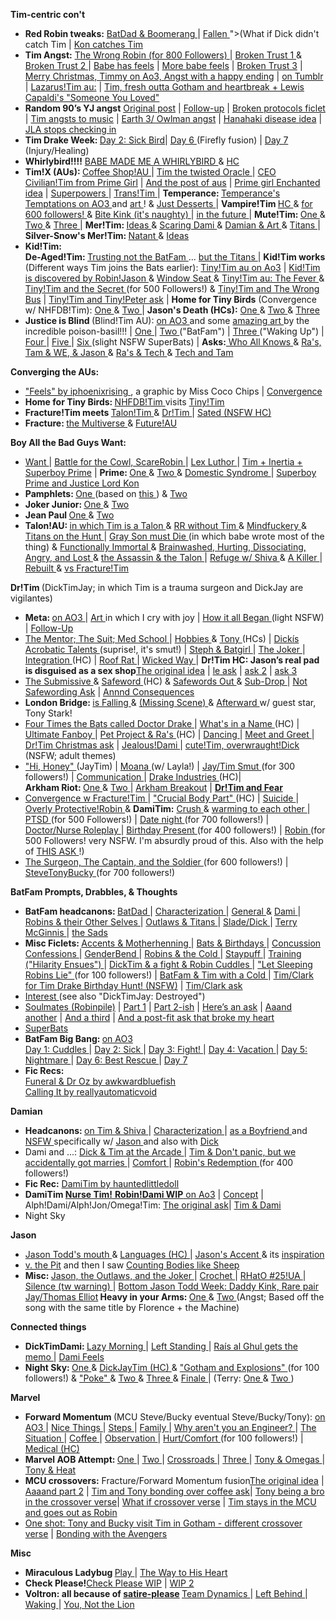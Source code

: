 <p><b>Tim-centric con't</b></p>
<ul>
    <li><b>Red Robin tweaks:</b>
        <a href="https://iphoenixrising.tumblr.com/post/176863323107"> BatDad &amp; Boomerang </a> |
        <a href="http://iphoenixrising.tumblr.com/post/150342906532/plotthought-plot-thought-what-ifwhen-ras"> Fallen </a>
        <a>"&gt;(What if Dick didn't catch Tim</a> | <a href="https://iphoenixrising.tumblr.com/post/172462476047"> Kon catches Tim </a>
    </li>
    <li><b>Tim Angst:</b>
        <a href="https://iphoenixrising.tumblr.com/post/186923708882/for-800-followers-the-wrong-robin">The Wrong Robin (for 800 Followers) </a> |
         <a href="https://iphoenixrising.tumblr.com/post/183687706967/for-700-followers"> Broken Trust 1 </a> &amp;
         <a href="https://iphoenixrising.tumblr.com/post/186923704667/for-800-followers-broken-trust-continued">Broken Trust 2 </a> |
         <a href="https://iphoenixrising.tumblr.com/post/651030504493170688/eyy-yo-thought-it-would-be-a-swell-idea-to-make">Babe has feels</a> |
         <a href="https://iphoenixrising.tumblr.com/post/187614021402/so-like-i-was-reading-broken-trust-again-and-i-had">More babe feels</a> |
         <a href="https://iphoenixrising.tumblr.com/post/684703309611876352/broken-trust-chapter-3">Broken Trust 3</a> |
         <a href="https://archiveofourown.org/works/29075628">Merry Christmas, Timmy on Ao3, Angst with a happy ending</a> |
         <a href="https://iphoenixrising.tumblr.com/post/189875589847/merry-christmas-timmy">on Tumblr</a> |
         <a href="https://iphoenixrising.tumblr.com/post/621778083696001024/i-always-thought-that-if-be-cool-if-the-lazarus">Lazarus!Tim au:</a> |
         <a href="https://iphoenixrising.tumblr.com/post/187089241087/hi-just-popping-in-to-say-two-things-1-i-love"> Tim, fresh outta Gotham and heartbreak + Lewis Capaldi's "Someone You Loved"</a>
    </li>
    <li><b>Random 90’s YJ angst</b>
        <a href="https://iphoenixrising.tumblr.com/post/616522857782116353/ok-ok-ok-so-how-you-doing-honey-im-good-i-was"> Original post</a> |
        <a href="https://iphoenixrising.tumblr.com/post/617072541086973952/ok-so-i-just-saw-ur-fic-about-young-justice-90s">Follow-up</a> |
        <a href="https://iphoenixrising.tumblr.com/post/616159191183360000/so-we-all-know-the-titans-have-to-have-a-what-if">Broken protocols ficlet</a> |
         <a href="https://iphoenixrising.tumblr.com/post/634271639347068928/i-need-to-tell-you-this-this-goes-better-with">Tim angsts to music</a> |
         <a href="https://iphoenixrising.tumblr.com/post/188036778272/mm-what-thoughts-do-you-have-about-owlman-and">Earth 3/ Owlman angst</a> |
         <a href="https://iphoenixrising.tumblr.com/post/188734318627/hey-winter-1-thank-you-for-blessing-us-with-the">Hanahaki disease idea</a> |
         <a href="https://iphoenixrising.tumblr.com/post/189465714347/hi-no-idea-if-you-are-still-active-or-writing-but">JLA stops checking in</a>
    </li>
    <li><b> Tim Drake Week: </b>
    <a href="https://iphoenixrising.tumblr.com/post/185328246127/masterlist-part-2">Day 2: Sick Bird</a>|
    <a href="https://iphoenixrising.tumblr.com/post/163160346062"> Day 6 </a>(Firefly fusion) |
    <a href="https://iphoenixrising.tumblr.com/post/163390845112"> Day 7 </a> (Injury/Healing)
    </li>
    <li><b> Whirlybird!!!!</b>
         <a href="https://iphoenixrising.tumblr.com/post/165087037622"> BABE MADE ME A WHIRLYBIRD </a> &amp;
         <a href="https://iphoenixrising.tumblr.com/post/165104147432"> HC </a>
    </li>
    <li><b> Tim!X (AUs): </b>
         <a href="https://iphoenixrising.tumblr.com/post/175491681602"> Coffee Shop!AU </a> |
         <a href="https://iphoenixrising.tumblr.com/post/156870271507"> Tim the twisted Oracle </a> |
         <a href="https://iphoenixrising.tumblr.com/post/660639303453605888/6amprime-girl-back-to-the-super-random-chaos">CEO Civilian!Tim from Prime Girl</a> |
         <a href="https://iphoenixrising.tumblr.com/post/634611690854629376/so-no-lie-buuuut-wow-your-work-is-well-done">And the post of aus</a> |
          <a href="https://iphoenixrising.tumblr.com/post/190374358762/6amprime-girl-hello-im-striking-again-i-had">Prime girl Enchanted idea</a> |
          <a href="https://iphoenixrising.tumblr.com/post/170544296662"> Superpowers </a> |
          <a href="https://iphoenixrising.tumblr.com/post/152982989997"> Trans!Tim </a> |
          <b> Temperance: </b>
          <a href="https://archiveofourown.org/series/823974"> Temperance's Temptations on AO3 </a> and
          <a href="https://iphoenixrising.tumblr.com/post/165630406177"> art </a>! &amp;
          <a href="https://iphoenixrising.tumblr.com/post/165659359217"> Just Desserts </a> |
          <b> Vampire!Tim </b>
          <a href="https://iphoenixrising.tumblr.com/post/179194848672"> HC </a> &amp;
          <a href="https://iphoenixrising.tumblr.com/post/179541741097"> for 600 followers! </a> &amp;
          <a href="https://iphoenixrising.tumblr.com/post/185330087102/vampire-tim-having-to-deal-with-dickjason-having"> Bite Kink (it's naughty) </a> | <a href="https://iphoenixrising.tumblr.com/post/181571729597"> in the future </a> |
          <b> Mute!Tim: </b>
          <a href="https://iphoenixrising.tumblr.com/post/145340480187"> One </a> &amp;
          <a href="https://iphoenixrising.tumblr.com/post/145335539572"> Two </a> &amp;
          <a href="https://iphoenixrising.tumblr.com/post/179812944762/i-have-a-hc-that-tim-is-selectively-mute-outside"> Three </a> |
          <b> Mer!Tim: </b>
          <a href="https://iphoenixrising.tumblr.com/post/174071980152/mer-may-has-been-giving-me-ideastm-and-so-im"> Ideas </a> &amp;
          <a href="https://iphoenixrising.tumblr.com/post/174131225987/i-read-the-mer-au-thing-right-before-bed-and-had-a"> Scaring Dami </a> &amp;
          <a href="https://iphoenixrising.tumblr.com/post/174291581017/damian-sketching-and-painting-portraits-of-tim-in"> Damian &amp; Art </a> &amp;
          <a href="https://iphoenixrising.tumblr.com/post/174295012447/i-looked-at-the-merman-timmy-stuff-and-had-a-dumb"> Titans </a> |
          <b> Silver-Snow's Mer!Tim: </b>
          <a href="https://iphoenixrising.tumblr.com/post/176098654167/natant-silversnow77-multifandom-archive-of"> Natant </a> &amp;
          <a href="https://iphoenixrising.tumblr.com/post/174291561432/i-love-merpeople-so-im-throwing-in-a-few-ideas"> Ideas </a>
    </li>
    <li><b> Kid!Tim:</b>
    <br><b> De-Aged!Tim: </b>
         <a href="https://iphoenixrising.tumblr.com/post/175491446002/if-youre-still-taking-prompts-how-about-the"> Trusting not the BatFam </a> ...
         <a href="https://iphoenixrising.tumblr.com/post/176865745227/omg-this-is-like-probably-the-worst-verse-to-get"> but the Titans </a> |
         <b> Kid!Tim works</b> (Different ways Tim joins the Bats earlier):
         <a href="https://archiveofourown.org/works/22013503/chapters/52532908">Tiny!Tim au on Ao3</a> |
         <a href="https://iphoenixrising.tumblr.com/post/165747755522/hi-hate-to-bug-you-when-you-are-probably-busy"> Kid!Tim is discovered by Robin!Jason </a> &amp;
         <a href="https://iphoenixrising.tumblr.com/post/165957626107/window-seat"> Window Seat </a> &amp;
         <a href="https://iphoenixrising.tumblr.com/post/171815918772/tinytim-and-the-fever"> Tiny!Tim au: The Fever </a> &amp;
         <a href="https://iphoenixrising.tumblr.com/post/175290866612/tinytim-and-the-secret"> Tiny!Tim and the Secret </a> (for 500 Followers!) &amp;
         <a href="https://iphoenixrising.tumblr.com/post/186923703082/for-800-followers-tinytim-and-the-wrong-bus">Tiny!Tim and The Wrong Bus</a> |
         <a href="https://iphoenixrising.tumblr.com/post/189677325737/i-just-read-your-tinytim-stories-and-i-love-them">Tiny!Tim and Tiny!Peter ask</a> |
         <b>Home for Tiny Birds</b> (Convergence w/ NHFDB!Tim):
         <a href="https://iphoenixrising.tumblr.com/post/178712882492/thinking-about-the-idea-with-no-home-for-dead#"> One </a> &amp; 
         <a href="https://iphoenixrising.tumblr.com/post/178433930912/hey-i-have-been-rereading-a-bunch-of-your-stories"> Two </a> | <b>Jason's Death (HCs):</b> <a href="https://iphoenixrising.tumblr.com/post/177009023307/shit-now-im-sad-thinking-how-tinytim-would-react"> One </a> &amp; <a href="https://iphoenixrising.tumblr.com/post/177183351757/oh-man-but-what-about-a-not-so-tiny-time-when#"> Two </a> &amp; <a href="https://iphoenixrising.tumblr.com/post/176973303712/omg-winter-your-tinytim-just-murders-me-hes-so"> Three </a></li>
    <li><b> Justice is Blind </b> (Blind!Tim AU): <a href="https://archiveofourown.org/works/9277514"> on AO3 </a> and some <a href="https://iphoenixrising.tumblr.com/post/165161045582"> amazing art </a> by the incredible poison-basil!!! | <a href="https://iphoenixrising.tumblr.com/post/155462726522"> One </a> | <a href="https://iphoenixrising.tumblr.com/post/155658284087"> Two </a> ("BatFam") | <a href="https://iphoenixrising.tumblr.com/post/156831786572"> Three </a> ("Waking Up") | <a href="https://iphoenixrising.tumblr.com/post/157379392752/not-the-original-justice-is-blind-anon-but-man-i"> Four </a> | <a href="https://iphoenixrising.tumblr.com/post/158650870337/justice-is-blind-au-v"> Five </a> | <a href="https://iphoenixrising.tumblr.com/post/159437811267/justice-is-blind-au-drabble"> Six </a> (slight NSFW SuperBats) | <b>Asks:</b><a href="https://iphoenixrising.tumblr.com/post/177184921652"> Who All Knows </a> &amp; <a href="https://iphoenixrising.tumblr.com/post/156521513762"> Ra's, Tam &amp; WE, &amp; Jason </a> &amp; <a href="https://iphoenixrising.tumblr.com/post/156520875632"> Ra's &amp; Tech </a> &amp; <a href="https://iphoenixrising.tumblr.com/post/156873037532"> Tech and Tam </a></li>
    </ul><p><b> Converging the AUs: </b></p><ul><li><a href="https://iphoenixrising.tumblr.com/post/174886739342"> "Feels" by iphoenixrising </a>, a graphic by Miss Coco Chips | <a href="https://iphoenixrising.tumblr.com/post/163803458697"> Convergence </a></li>
    <li><b> Home for Tiny Birds: </b> <a href="https://iphoenixrising.tumblr.com/post/178712882492"> NHFDB!Tim </a> visits <a href="https://iphoenixrising.tumblr.com/post/178433930912"> Tiny!Tim </a></li>
    <li><b> Fracture!Tim meets </b> <a href="https://iphoenixrising.tumblr.com/post/169873772647"> Talon!Tim </a> &amp; <a href="https://iphoenixrising.tumblr.com/post/174290798367"> Dr!Tim </a> | <a href="https://iphoenixrising.tumblr.com/post/177890081372"> Sated (NSFW HC) </a></li>
    <li><b> Fracture: </b> <a href="https://iphoenixrising.tumblr.com/post/177499738317"> the Multiverse </a> &amp; <a href="https://iphoenixrising.tumblr.com/post/167471689262"> Future!AU </a></li>
    </ul><p><b> Boy All the Bad Guys Want: </b></p><ul><li><a href="https://iphoenixrising.tumblr.com/post/176427812362"> Want </a> | <a href="https://iphoenixrising.tumblr.com/post/176865452497"> Battle for the Cowl, ScareRobin </a> | <a href="https://iphoenixrising.tumblr.com/post/177643206832"> Lex Luthor </a> | <a href="https://iphoenixrising.tumblr.com/post/188036400452/hey-winter-how-do-you-think-a-meeting-betweem-tim">Tim + Inertia + Superboy Prime</a> | <b> Prime: </b> <a href="https://iphoenixrising.tumblr.com/post/177498192152"> One </a> &amp; <a href="https://iphoenixrising.tumblr.com/post/176894850652"> Two </a> &amp; <a href="https://iphoenixrising.tumblr.com/post/176864901492"> Domestic Syndrome </a> | <a href="https://iphoenixrising.tumblr.com/post/189677101192/okay-so-that-kaciart-where-kon-has-tim-pinned">Superboy Prime and Justice Lord Kon</a></li>
    <li><b> Pamphlets: </b> <a href="https://iphoenixrising.tumblr.com/post/145128746437"> One </a> (based on <a href="https://iphoenixrising.tumblr.com/post/145125683652"> this </a> ) &amp; <a href="https://iphoenixrising.tumblr.com/post/145136687027"> Two </a></li>
    <li><b> Joker Junior: </b> <a href="https://iphoenixrising.tumblr.com/post/176683247912"> One </a> &amp; <a href="https://iphoenixrising.tumblr.com/post/161451854937"> Two </a></li>
    <li><b> Jean Paul </b> <a href="https://iphoenixrising.tumblr.com/post/178431326397"> One </a> &amp; <a href="https://iphoenixrising.tumblr.com/post/176680610207"> Two </a></li>
    <li><b> Talon!AU: </b> <a href="https://iphoenixrising.tumblr.com/post/173848014432"> in which Tim is a Talon </a> &amp; <a href="https://iphoenixrising.tumblr.com/post/173978385982"> RR without Tim </a> &amp; <a href="https://iphoenixrising.tumblr.com/post/173974831367"> Mindfuckery </a> &amp; <a href="https://iphoenixrising.tumblr.com/post/173973243827"> Titans on the Hunt </a> | <a href="https://iphoenixrising.tumblr.com/post/174777529002"> Gray Son must Die </a> (in which babe wrote most of the thing) &amp; <a href="https://iphoenixrising.tumblr.com/post/174135418272"> Functionally Immortal </a> &amp; <a href="https://iphoenixrising.tumblr.com/post/174289681217"> Brainwashed, Hurting, Dissociating, Angry, and Lost </a> &amp; <a href="https://iphoenixrising.tumblr.com/post/175490932967"> the Assassin &amp; the Talon </a> | <a href="https://iphoenixrising.tumblr.com/post/174773368267"> Refuge w/ Shiva </a> &amp; <a href="https://iphoenixrising.tumblr.com/post/174295064877"> A Killer </a> | <a href="https://iphoenixrising.tumblr.com/post/173978108127"> Rebuilt </a> &amp; <a href="https://iphoenixrising.tumblr.com/post/169873772647"> vs Fracture!Tim </a></li>
    </ul><p><b> Dr!Tim </b> (DickTimJay; in which Tim is a trauma surgeon and DickJay are vigilantes)</p><ul><li><b> Meta: </b> <a href="https://archiveofourown.org/works/10576596"> on AO3 </a> | <a href="https://iphoenixrising.tumblr.com/post/173545143102/poison-basil-dr-drake-for-iphoenixrising-for"> Art </a> in which I cry with joy | <a href="https://iphoenixrising.tumblr.com/post/159367520787/doctortim-au"> How it all Began </a> (light NSFW) | <a href="https://iphoenixrising.tumblr.com/post/160863077927/doctortim-drabble"> Follow-Up </a></li>
    <li><a href="https://iphoenixrising.tumblr.com/post/163303938817/dr-tim-drabbles"> The Mentor; The Suit; Med School </a> | <a href="https://iphoenixrising.tumblr.com/post/173846117407/one-of-my-fave-things-about-drtim-verse-is-just"> Hobbies </a> &amp; <a href="https://iphoenixrising.tumblr.com/post/173977943412/on-dr-tims-hobbies-oh-god-the-thoughts-about"> Tony </a> (HCs) | <a href="https://iphoenixrising.tumblr.com/post/162298268737/what-if-from-the-doctortim-verse-dicks"> Dickís Acrobatic Talents </a> (suprise!, it's smut!) | <a href="https://iphoenixrising.tumblr.com/post/162112100807/doctortim-drabble"> Steph &amp; Batgirl </a> | <a href="https://iphoenixrising.tumblr.com/post/163303348187/dr-tim-drabble-the-joker"> The Joker </a> | <a href="https://iphoenixrising.tumblr.com/post/165991747797/this-doesnt-have-to-be-a-drabble-request-but-im"> Integration </a> (HC) | <a href="https://iphoenixrising.tumblr.com/post/172642996967/hey-so-im-back-again-and-ive-been-thinking-but"> Roof Rat </a> | <a href="https://iphoenixrising.tumblr.com/post/165350127342/i-dont-expect-you-to-write-this-because-i-am-sure"> Wicked Way </a> | <b>Dr!Tim HC: Jason’s real pad is disguised as a sex shop</b><a href="https://iphoenixrising.tumblr.com/post/641714068405829632/hiya-hope-you-had-a-good-thanksgiving-i-just-had">The original idea</a> | <a href="https://iphoenixrising.tumblr.com/post/641801553996562432/lol-i-love-how-you-described-jays-not-sex"> le ask</a> | <a href="https://iphoenixrising.tumblr.com/post/651484526216871937/lol-if-jason-did-disguise-his-pad-as-a-sex-shop">ask 2</a> | <a href="https://iphoenixrising.tumblr.com/post/647826730277634048/okay-but-if-jay-has-any-of-those-ludicrously">ask 3</a></li>
    <li><a href="https://iphoenixrising.tumblr.com/post/165283578427/doctortim-au-the-submissive"> The Submissive </a> &amp; <a href="https://iphoenixrising.tumblr.com/post/165350127342/i-dont-expect-you-to-write-this-because-i-am-sure#notes"> Safeword </a> (HC) &amp; <a href="https://iphoenixrising.tumblr.com/post/165354572587/any-interest-in-writing-another-something-for-your"> Safewords Out </a> &amp; <a href="https://iphoenixrising.tumblr.com/post/165990125032/doctortim-sub-drop"> Sub-Drop </a> | <a href="https://iphoenixrising.tumblr.com/post/616797193681125376/ok-so-i-just-thought-what-if-tim-get-hurt-during">Not Safewording Ask</a> | <a href="https://iphoenixrising.tumblr.com/post/617065029184946176/i-did-not-expect-people-to-want-more-of-the-thing">Annnd Consequences</a></li>
    <li><b> London Bridge: </b> <a href="https://iphoenixrising.tumblr.com/post/166342279552/drtim-london-bridge-is-falling-down"> is Falling </a> &amp; <a href="https://iphoenixrising.tumblr.com/post/166869968447/drtim-missing-scene-from-london-bridge-is"> (Missing Scene) </a> &amp; <a href="https://iphoenixrising.tumblr.com/post/168844863147/i-cant-stop-thinking-about-your-drtim-verse"> Afterward </a>w/ guest star, Tony Stark!</li>
    <li><a href="https://archiveofourown.org/works/10576596/chapters/24558342"> Four Times the Bats called Doctor Drake </a> | <a href="https://iphoenixrising.tumblr.com/post/167001536662/i-love-how-even-in-a-civilian-au-tims-apartment"> What's in a Name </a> (HC) | <a href="https://iphoenixrising.tumblr.com/post/161415087867/your-dr-tim-is-my-second-favorite-thing-youve"> Ultimate Fanboy </a> | <a href="https://iphoenixrising.tumblr.com/post/174773744047/so-i-love-your-characterize-dr-tim-hes-just-so"> Pet Project &amp; Ra's </a> (HC) | <a href="https://iphoenixrising.tumblr.com/post/177500336602/ok-so-im-not-usually-into-jealousy-tropes-but-i"> Dancing </a> | <a href="https://iphoenixrising.tumblr.com/post/167722713957/drtim-drabble-meet-and-greet"> Meet and Greet </a> | <a href="https://iphoenixrising.tumblr.com/post/189914447292/how-dyou-think-everyones-favorite-threesome-in">Dr!Tim Christmas ask</a> | <a href="https://iphoenixrising.tumblr.com/post/188645548007/jealous-dami">Jealous!Dami </a> | <a href="https://iphoenixrising.tumblr.com/post/167722484027/i-notice-that-you-have-tim-mostly-be-the-filling"> cute!Tim, overwraught!Dick </a> (NSFW; adult themes)</li>
    <li><a href="https://archiveofourown.org/works/10576596/chapters/27277401"> "Hi, Honey" </a> (JayTim) | <a href="https://archiveofourown.org/works/10576596/chapters/27277401"> Moana </a> (w/ Layla!) | <a href="https://archiveofourown.org/works/10576596/chapters/27277401"> Jay/Tim Smut </a> (for 300 followers!) | <a href="https://iphoenixrising.tumblr.com/post/171816971847/1-so-one-thing-about-being-in-a-relationship-is"> Communication </a> | <a href="https://iphoenixrising.tumblr.com/post/173401752477/ahhh-i-recently-discovered-your-dr-tim-series-and"> Drake Industries </a> (HC)|
    <br><b> Arkham Riot: </b> <a href="https://iphoenixrising.tumblr.com/post/174070311227/snorts-tim-we-got-a-ping-from-babs-about-an"> One </a> &amp; <a href="https://iphoenixrising.tumblr.com/post/173978786562/oh-my-god-oh-my-god-first-off-youre-always-too"> Two </a> | <a href="https://iphoenixrising.tumblr.com/post/188530211162/for-900-followers-drtim-arkham-breakout">Arkham Breakout</a> | <a href="https://iphoenixrising.tumblr.com/post/636099737882411008/how-do-you-think-the-boys-will-react-to-dr-tim-in"><b>Dr!Tim and Fear</b></a></li>
    <li><a href="https://iphoenixrising.tumblr.com/post/174290798367/hi-so-i-had-a-dream-where-a-lot-of-wild-comic-book"> Convergence w Fracture!Tim </a> | <a href="https://iphoenixrising.tumblr.com/post/174071884647/do-you-think-dr-tim-would-lose-his-spleen-in-a"> "Crucial Body Part" </a> (HC) | <a href="https://iphoenixrising.tumblr.com/post/182611699982/before-tim-met-dick-and-jason-in-your-drtim-au"> Suicide </a> | <a href="https://iphoenixrising.tumblr.com/post/174961655547/tbh-i-would-love-to-see-damian-getting-super"> Overly Protective!Robin </a> &amp; <b>DamiTim:</b> <a href="https://iphoenixrising.tumblr.com/post/182233022467/after-reading-the-bit-with-alphadami-and"> Crush </a> &amp; <a href="https://iphoenixrising.tumblr.com/post/182230035277/the-dami-has-a-crush-on-drtim-anon-dami-is-not#"> warming to each other </a> | <a href="https://iphoenixrising.tumblr.com/post/175290988547/drtim-ptsd-ask"> PTSD </a> (for 500 Followers!) | <a href="https://iphoenixrising.tumblr.com/post/183687423872/for-700-followers"> Date night </a> (for 700 followers!) | <a href="https://iphoenixrising.tumblr.com/post/174325435522/out-of-curiosity-would-dr-tim-ever-like-be-into"> Doctor/Nurse Roleplay </a> | <a href="https://iphoenixrising.tumblr.com/post/171543194567/for-400-followers"> Birthday Present </a> (for 400 followers!) | <a href="https://iphoenixrising.tumblr.com/post/175291309162/drtim-drabble-robin"> Robin </a> (for 500 Followers! very NSFW. I'm absurdly proud of this. Also with the help of <a href="https://iphoenixrising.tumblr.com/post/174325435522/out-of-curiosity-would-dr-tim-ever-like-be-into"> THIS ASK </a>!)</li>
    <li><a href="https://iphoenixrising.tumblr.com/post/179541995327/for-600-followers-the-surgeon-the-captain-and"> The Surgeon, The Captain, and the Soldier </a> (for 600 followers!) | <a href="https://iphoenixrising.tumblr.com/post/183687316567/for-700-followers"> SteveTonyBucky </a> (for 700 followers!)</li>
    </ul><p><b> BatFam Prompts, Drabbles, &amp; Thoughts </b></p><ul><li><b> BatFam headcanons: </b> <a href="https://iphoenixrising.tumblr.com/post/156522172117/i-love-so-much-you-write-bruce-and-tim-rlship-bc"> BatDad </a> | <a href="https://iphoenixrising.tumblr.com/post/149817021917/have-you-read-the-batgirl-vol-2-short-series-if"> Characterization </a> | <a href="https://iphoenixrising.tumblr.com/post/176684347362/whats-your-opinion-on-robin-reversal-fics"> General </a> &amp; <a href="https://iphoenixrising.tumblr.com/post/167858623017/what-are-ur-thoughts-on-a-robin-reversal-like-a"> Dami </a> | <a href="https://iphoenixrising.tumblr.com/post/175972289027/im-wondering-if-you-ever-readwatched-golden"> Robins &amp; their Other Selves </a> | <a href="https://iphoenixrising.tumblr.com/post/156602673652/keep-being-amazing-but-will-you-answer-me-a"> Outlaws &amp; Titans </a> | <a href="https://iphoenixrising.tumblr.com/post/144837389307/what-are-your-feelings-about-sladerobindick"> Slade/Dick </a> | <a href="https://iphoenixrising.tumblr.com/post/176684509372/out-of-curiosity-whats-your-opinion-of-terry"> Terry McGinnis </a> | <a href="https://iphoenixrising.tumblr.com/post/161759026827/im-really-really-sad-right-now-like-stay-in-bed"> the Sads </a></li>
    <li><b> Misc Ficlets: </b> <a href="https://iphoenixrising.tumblr.com/post/167858434387/listen-babe-your-writing-is-my-jam-i-am-in-love"> Accents &amp; Motherhenning </a> | <a href="https://iphoenixrising.tumblr.com/post/153847449782/heya-so-its-my-birthday-and-im-just-spreading"> Bats &amp; Birthdays </a> | <a href="https://iphoenixrising.tumblr.com/post/152280205997/tim-drake-riding-the-concussion-train-his-name-is"> Concussion Confessions </a> | <a href="https://iphoenixrising.tumblr.com/post/173466843527/whats-your-viewpoint-on-genderbend-fics"> GenderBend </a> | <a href="https://iphoenixrising.tumblr.com/post/175491848367/okay-it-snows-in-gotham-right-canon-wise-its-in"> Robins &amp; the Cold </a> | <a href="https://iphoenixrising.tumblr.com/post/173848745017/i-had-a-dream-last-night-that-batman-nightwing"> Staypuff </a> | <a href="https://iphoenixrising.tumblr.com/post/145482292702/training"> Training ("Hilarity Ensues") </a> | <a href="https://iphoenixrising.tumblr.com/post/177114438887/so-i-got-this-idea-what-if-tim-gets-in-a-fight"> DickTim &amp; a fight &amp; Robin Cuddles </a> | <a href="https://iphoenixrising.tumblr.com/post/149399442947/ficlets-for-over-100-followers"> "Let Sleeping Robins Lie" </a> (for 100 followers!) | <a href="https://iphoenixrising.tumblr.com/post/182362486702/timmy-with-a-cold-please"> BatFam &amp; Tim with a Cold </a> | <a href="https://iphoenixrising.tumblr.com/post/624117690028736513/tim-drake-birthday-hunt">Tim/Clark for Tim Drake Birthday Hunt! (NSFW)</a> | <a href="https://iphoenixrising.tumblr.com/post/651486221913227264/okayyy-so-your-writing-i-love-it-fracture-is-one">Tim/Clark ask</a></li>
    <li><a href="https://iphoenixrising.tumblr.com/post/175489614822/hiya-babe-i-love-your-writing-and-i-have-a-quick"> Interest </a> (see also "DickTimJay: Destroyed")</li>
    <li><a href="https://iphoenixrising.tumblr.com/post/155059210657/hey-i-just-finished-my-finals-and-i-need"> Soulmates (Robinpile)</a> | <a href="https://iphoenixrising.tumblr.com/post/620871076476583936/just-a-little-wip">Part 1</a> | <a href="https://iphoenixrising.tumblr.com/post/651487055353937920/more-on-the-robinpile-soulmate-au">Part 2-ish</a> | <a href="https://iphoenixrising.tumblr.com/post/651484437824126976/follow-up-but-unrelated-question-in-the-short">Here’s an ask</a> | <a href="https://iphoenixrising.tumblr.com/post/658060569655590912/okay-but-the-robinpile-soulmate-au-snippet-just-i">Aaand another</a> | <a href="https://iphoenixrising.tumblr.com/post/651484437824126976/follow-up-but-unrelated-question-in-the-short">And a third</a> | <a href="https://iphoenixrising.tumblr.com/post/624224628992344064/ok-but-that-soulmate-fic-1010-a-and-all-the">And a post-fit ask that broke my heart</a>
    </li>
    <li><a href="https://iphoenixrising.tumblr.com/post/144836103847/im-just-gonna-leave-this-here-and-maybe-you-can"> SuperBats </a></li>
    <li><b> BatFam Big Bang: </b> <a href="https://archiveofourown.org/works/15936338"> on AO3 </a> <br><a href="https://iphoenixrising.tumblr.com/post/177644957457/batfamily-big-bang-day-1-cuddles"> Day 1: Cuddles </a> | <a href="https://iphoenixrising.tumblr.com/post/177677277542/batfam-big-bang-day-2-sick"> Day 2: Sick </a> | <a href="https://iphoenixrising.tumblr.com/post/177716655337/batfamily-big-bang-day-3-fight"> Day 3: Fight! </a> | <a href="https://iphoenixrising.tumblr.com/post/177751612032/batfam-big-bang-day-4-vacation"> Day 4: Vacation </a> | <a href="https://iphoenixrising.tumblr.com/post/177786432327/batfam-big-bang-day-5-nightmare"> Day 5: Nightmare </a> | <a href="https://iphoenixrising.tumblr.com/post/177822813127/batfam-big-bang-day-6-best-rescue"> Day 6: Best Rescue </a> | <a href="https://iphoenixrising.tumblr.com/post/177855736322/batfamily-big-bang-day-7-choose-your-own-trope"> Day 7 </a></li>
    <li><b> Fic Recs: </b> <br><a href="https://iphoenixrising.tumblr.com/post/183710755092/why-did-you-leave"> Funeral &amp; Dr Oz by awkwardbluefish </a> <br><a href="https://iphoenixrising.tumblr.com/post/183451960402/calling-it-good-intentions"> Calling It by reallyautomaticvoid </a></li>
    </ul><p><b> Damian </b></p><ul><li><b> Headcanons: </b> <a href="https://iphoenixrising.tumblr.com/post/167857933462/okay-so-this-is-probably-a-dumb-question-but"> on Tim &amp; Shiva </a> | <a href="https://iphoenixrising.tumblr.com/post/146607845247/you-are-about-this-close-holds-fingers-a-fraction"> Characterization </a> | <a href="https://iphoenixrising.tumblr.com/post/175971739002/what-do-you-think-damian-would-be-like-as-a#"> as a Boyfriend </a> and <a href="https://iphoenixrising.tumblr.com/post/179030048872/what-do-you-think-dami-would-be-like-if-he-was"> NSFW </a> specifically w/ <a href="https://iphoenixrising.tumblr.com/post/179497312697/what-do-you-think-jay-and-dami-would-be-like-if"> Jason </a> and also with <a href="https://iphoenixrising.tumblr.com/post/179295662012/ok-so-im-a-damidick-shipper-dont-know-if-you"> Dick </a></li>
    <li>Dami and ...: <a href="https://iphoenixrising.tumblr.com/post/175971871952/just-had-a-day-i-found-out-that-my-abusive-mother"> Dick &amp; Tim at the Arcade </a> | <a href="https://iphoenixrising.tumblr.com/post/176647509047/from-that-writing-thing-you-reblogged-in-your"> Tim &amp; Don't panic, but we accidentally got marries </a> | <a href="https://iphoenixrising.tumblr.com/post/142435677397/fishfingersandjellybabies-real-bad-mental-day"> Comfort </a> | <a href="https://iphoenixrising.tumblr.com/post/171543194567/for-400-followers"> Robin's Redemption </a> (for 400 followers!)</li>
    <li><b>Fic Rec:</b> <a href="https://iphoenixrising.tumblr.com/post/183663907162/the-little-sister-wants-tim-and-damian-14"> DamiTim by hauntedlittledoll </a></li><li><b>DamiTim </b><a href="https://href.li/?https://archiveofourown.org/works/38998470/chapters/97549215"><b>Nurse Tim!</b> <b>Robin!Dami WIP</b> on Ao3</a> | <a href="https://iphoenixrising.tumblr.com/post/189874156062/babe-youve-been-so-quietwhy-do-i-feel-like">Concept</a> | Alph!Dami/Alph!Jon/Omega!Tim: <a href="https://iphoenixrising.tumblr.com/post/181634123867/ugh-just-imagine-jon-kent-crushing-on-tim">The original ask</a>| <a href="https://iphoenixrising.tumblr.com/post/182491665907/please-allow-me-to-say-thank-you-for-all-of-your">Tim &amp; Dami</a><br></li><li>Night Sky</li>
    </ul><p><b> Jason </b></p><ul><li><a href="https://iphoenixrising.tumblr.com/post/168845500612/hello-i-hope-you-are-having-a-good-daynight"> Jason Todd's mouth </a> &amp; <a href="https://iphoenixrising.tumblr.com/post/152249790397/jason-todd-speaking-many-languages-lets-imagine"> Languages (HC) </a> | <a href="https://iphoenixrising.tumblr.com/post/150080183707/so-i-obvi-love-your-fracture-verse-because-im#notes"> Jason's Accent </a> &amp; its <a href="https://iphoenixrising.tumblr.com/post/179942025847/where-did-you-get-the-inspiration-for-jasons"> inspiration </a></li>
    <li><a href="https://iphoenixrising.tumblr.com/post/145557956557"> v. the Pit</a> and then I saw <a href="https://iphoenixrising.tumblr.com/post/151731584397">Counting Bodies like Sheep</a></li>
    <li><b> Misc: </b> <a href="https://iphoenixrising.tumblr.com/post/178029933332/another-scenario-i-want-to-bring-up-iswhat"> Jason, the Outlaws, and the Joker </a> | <a href="https://iphoenixrising.tumblr.com/post/156871170302/story-time-so-i-need-to-learn-something-non"> Crochet </a> | <a href="https://iphoenixrising.tumblr.com/post/177888452982/tumblrfrostbites-au-question-if-batman-stopped"> RHatO #25!UA </a> | <a href="https://iphoenixrising.tumblr.com/post/147323562897/silence"> Silence (tw warning) </a> | <a href="https://iphoenixrising.tumblr.com/post/626297771987763200/bottom-jason-todd-week-day-3-daddy-kink">Bottom Jason Todd Week: Daddy Kink, Rare pair Jay/Thomas Elliot</a><b> Heavy in your Arms: </b> <a href="https://iphoenixrising.tumblr.com/post/160895950192/heavy-in-your-arms"> One </a> &amp; <a href="https://iphoenixrising.tumblr.com/post/160954846012/heavy-in-your-arms-cont"> Two </a> (Angst; Based off the song with the same title by Florence + the Machine)</li>
    </ul><p><b> Connected things</b></p><ul><li><b> DickTimDami: </b> <a href="http://iphoenixrising.tumblr.com/post/145716655607/lazy-morning"> Lazy Morning </a> | <a href="https://iphoenixrising.tumblr.com/post/145336394697/left-standing"> Left Standing </a> | <a href="https://iphoenixrising.tumblr.com/post/145231656092/fishfingersandjellybabies-everyone-should"> Raís al Ghul gets the memo </a> | <a href="https://iphoenixrising.tumblr.com/post/145182602047/fishfingersandjellybabies-ive-done-so-much-for"> Dami Feels </a></li>
    <li><b> Night Sky: </b> <a href="http://iphoenixrising.tumblr.com/post/143300221252/night-sky"> One </a> &amp; <a href="https://iphoenixrising.tumblr.com/post/146957424467/purely-to-satisfy-my-greed-i-wanted-to-ask-what"> DickJayTim (HC) </a> &amp; <a href="https://iphoenixrising.tumblr.com/post/149399442947/ficlets-for-over-100-followers"> "Gotham and Explosions" </a> (for 100 followers!) &amp; <a href="https://iphoenixrising.tumblr.com/post/137255361382/poke"> "Poke" </a> &amp; <a href="http://iphoenixrising.tumblr.com/post/146416208892/night-sky-ii-timdami"> Two </a> &amp; <a href="http://iphoenixrising.tumblr.com/post/147619593727/night-sky-iii"> Three </a> &amp; <a href="https://iphoenixrising.tumblr.com/post/154321493112/night-sky-the-finale"> Finale </a> | (Terry: <a href="https://iphoenixrising.tumblr.com/post/177183910247/so-terry-would-be-present-in-the-night-sky-verse#"> One </a> &amp; <a href="https://iphoenixrising.tumblr.com/post/176863633942/seeing-you-be-asked-about-terry-mcginnis-got-me"> Two </a> )</li>
    </ul><p><b> Marvel </b></p><ul><li><b> Forward Momentum </b> (MCU Steve/Bucky eventual Steve/Bucky/Tony): <a href="https://archiveofourown.org/works/4780373"> on AO3 </a> | <a href="https://iphoenixrising.tumblr.com/post/130209909137/nice-things-a-chapter-from-forward-momentum-on?is_related_post=1"> Nice Things </a> | <a href="http://iphoenixrising.tumblr.com/post/131951697372/drabble-steps"> Steps </a> | <a href="https://iphoenixrising.tumblr.com/post/134097512912/family-from-forward-momentum"> Family </a> | <a href="https://iphoenixrising.tumblr.com/post/134436013982/forward-momentum-drabble-why-arent-you-an"> Why aren't you an Engineer? </a> | <a href="https://iphoenixrising.tumblr.com/post/134436172337/the-situation"> The Situation </a> | <a href="http://iphoenixrising.tumblr.com/post/145609770482/coffee"> Coffee </a> | <a href="https://iphoenixrising.tumblr.com/post/158759996427/forward-momentum-drabble-observation"> Observation </a> | <a href="https://iphoenixrising.tumblr.com/post/149399442947/ficlets-for-over-100-followers"> Hurt/Comfort </a> (for 100 followers!) | <a href="https://iphoenixrising.tumblr.com/post/168846919617/hello-hello-i-know-youre-on-hiatus-but-i-am"> Medical (HC) </a></li>
    <li><b> Marvel AOB Attempt: </b> <a href="https://iphoenixrising.tumblr.com/post/152608088922/aob-drabble-attempt"> One </a> | <a href="https://iphoenixrising.tumblr.com/post/152748512422/look-i-love-youre-writing-now-i-cant-wait-for"> Two </a> | <a href="https://iphoenixrising.tumblr.com/post/152771230972/you-cant-just-leave-it-there-im-willing-to"> Crossroads </a> | <a href="https://iphoenixrising.tumblr.com/post/153721021687/marvel-aob-attempt-part-iii"> Three </a> | <a href="https://iphoenixrising.tumblr.com/post/153847862352/so-personally-for-aob-i-like-to-think-tony-is"> Tony &amp; Omegas </a> | <a href="https://iphoenixrising.tumblr.com/post/179063101027/hi-hon-sorry-im-so-absent-lately-things-are"> Tony &amp; Heat </a></li>
    <li><b>MCU crossovers:</b> Fracture/Forward Momentum fusion<a href="https://archiveofourown.org/works/5643016/chapters/14795548">The original idea</a> | <a href="https://archiveofourown.org/works/5643016/chapters/15279169">Aaaand part 2</a> | <a href="https://iphoenixrising.tumblr.com/post/185486142577/tim-and-tony-stark-i-think-would-start-bonding">Tim and Tony bonding over coffee ask</a>| <a href="https://iphoenixrising.tumblr.com/post/151706467647/listen-so-i-have-the-hc-for-your-avengersbats">Tony being a bro in the crossover verse</a>|
    <a href="https://iphoenixrising.tumblr.com/post/153843566657/i-adore-your-writing-thank-you-so-much-for">What if crossover verse</a> 
    | <a href="https://iphoenixrising.tumblr.com/post/160284815292/you-are-an-amazing-writer-and-i-love-your-stories">Tim stays in the MCU and goes out as Robin</a>
    </li><li><a href="https://iphoenixrising.tumblr.com/post/189214788332/i-was-thinking-about-the-titans-working-with-the">One shot: Tony and Bucky visit Tim in Gotham - different crossover verse</a> | <a href="https://iphoenixrising.tumblr.com/post/189214788332/i-was-thinking-about-the-titans-working-with-the">Bonding with the Avengers</a></li>
    </ul><p><b> Misc </b></p><ul><li><b> Miraculous Ladybug </b> <a href="https://iphoenixrising.tumblr.com/post/169211905802/play"> Play </a> | <a href="https://iphoenixrising.tumblr.com/post/172257885322/the-way-to-his-heart"> The Way to His Heart </a><br></li><li><b>Check Please!</b><a href="https://iphoenixrising.tumblr.com/post/624400889142214656/check-please-wip-part-1-4">Check Please WIP</a> | <a href="https://iphoenixrising.tumblr.com/post/624401543467335680/check-please-wip-part-5-6">WIP 2</a></li>
    <li><b> Voltron: all because of <a href="https://satire-please.tumblr.com/">satire-please</a> </b><a href="http://iphoenixrising.tumblr.com/post/150240486127/team-dynamics"> Team Dynamics </a> | <a href="http://iphoenixrising.tumblr.com/post/148566963792/left-behind"> Left Behind </a> | <a href="http://iphoenixrising.tumblr.com/post/148076485767/waking"> Waking </a> | <a href="http://iphoenixrising.tumblr.com/post/147923801497/you-not-the-lion"> You, Not the Lion </a></li>
    </ul>

